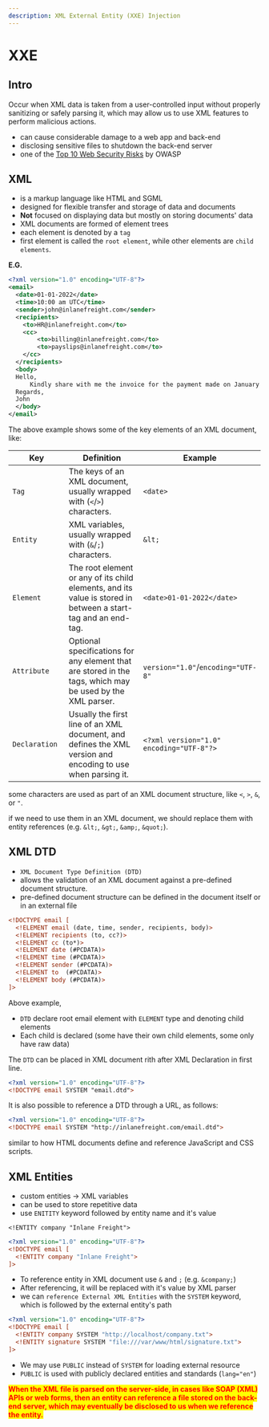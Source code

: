 ```yaml
---
description: XML External Entity (XXE) Injection
---
```


# XXE

## Intro

Occur when XML data is taken from a user-controlled input without properly sanitizing or safely parsing it, which may allow us to use XML features to perform malicious actions.

* can cause considerable damage to a web app and back-end
* disclosing sensitive files to shutdown the back-end server
* one of the [Top 10 Web Security Risks](https://owasp.org/www-project-top-ten/) by OWASP

## XML

* is a markup language like HTML and SGML
* designed for flexible transfer and storage of data and documents
* **Not** focused on displaying data but mostly on storing documents' data
* XML documents are formed of element trees
* each element is denoted by a `tag`
* first element is called the `root element`, while other elements are `child elements`.

**E.G.**

```xml
<?xml version="1.0" encoding="UTF-8"?>
<email>
  <date>01-01-2022</date>
  <time>10:00 am UTC</time>
  <sender>john@inlanefreight.com</sender>
  <recipients>
    <to>HR@inlanefreight.com</to>
    <cc>
        <to>billing@inlanefreight.com</to>
        <to>payslips@inlanefreight.com</to>
    </cc>
  </recipients>
  <body>
  Hello,
      Kindly share with me the invoice for the payment made on January 1, 2022.
  Regards,
  John
  </body> 
</email>
```

The above example shows some of the key elements of an XML document, like:

<table><thead><tr><th width="162.33333333333331">Key</th><th width="410">Definition</th><th>Example</th></tr></thead><tbody><tr><td><code>Tag</code></td><td>The keys of an XML document, usually wrapped with (<code>&#x3C;</code>/<code>></code>) characters.</td><td><code>&#x3C;date></code></td></tr><tr><td><code>Entity</code></td><td>XML variables, usually wrapped with (<code>&#x26;</code>/<code>;</code>) characters.</td><td><code>&#x26;lt;</code></td></tr><tr><td><code>Element</code></td><td>The root element or any of its child elements, and its value is stored in between a start-tag and an end-tag.</td><td><code>&#x3C;date>01-01-2022&#x3C;/date></code></td></tr><tr><td><code>Attribute</code></td><td>Optional specifications for any element that are stored in the tags, which may be used by the XML parser.</td><td><code>version="1.0"</code>/<code>encoding="UTF-8"</code></td></tr><tr><td><code>Declaration</code></td><td>Usually the first line of an XML document, and defines the XML version and encoding to use when parsing it.</td><td><code>&#x3C;?xml version="1.0" encoding="UTF-8"?></code></td></tr></tbody></table>

some characters are used as part of an XML document structure, like `<`, `>`, `&`, or `"`.

if we need to use them in an XML document, we should replace them with entity references (e.g. `&lt;`, `&gt;`, `&amp;`, `&quot;`).

## XML DTD

* `XML Document Type Definition (DTD)`
* allows the validation of an XML document against a pre-defined document structure.
* pre-defined document structure can be defined in the document itself or in an external file

```xml
<!DOCTYPE email [
  <!ELEMENT email (date, time, sender, recipients, body)>
  <!ELEMENT recipients (to, cc?)>
  <!ELEMENT cc (to*)>
  <!ELEMENT date (#PCDATA)>
  <!ELEMENT time (#PCDATA)>
  <!ELEMENT sender (#PCDATA)>
  <!ELEMENT to  (#PCDATA)>
  <!ELEMENT body (#PCDATA)>
]>
```

Above example,&#x20;

* `DTD` declare root email element with `ELEMENT` type and denoting child elements
* Each child is declared (some have their own child elements, some only have raw data)

The `DTD` can be placed in XML document rith after XML Declaration in first line.

```xml
<?xml version="1.0" encoding="UTF-8"?>
<!DOCTYPE email SYSTEM "email.dtd">
```

It is also possible to reference a DTD through a URL, as follows:

```xml
<?xml version="1.0" encoding="UTF-8"?>
<!DOCTYPE email SYSTEM "http://inlanefreight.com/email.dtd">
```

similar to how HTML documents define and reference JavaScript and CSS scripts.

## XML Entities

* custom entities -> XML variables
* can be used to store repetitive data
* use `ENITITY` keyword followed by entity name and it's value

```
<!ENTITY company "Inlane Freight">
```

```xml
<?xml version="1.0" encoding="UTF-8"?>
<!DOCTYPE email [
  <!ENTITY company "Inlane Freight">
]>
```

* To reference entity in XML document use `&` and `;` (e.g. `&company;`)
* After referencing, it will be replaced with it's value by XML parser
* we can `reference External XML Entities` with the `SYSTEM` keyword, which is followed by the external entity's path

```xml
<?xml version="1.0" encoding="UTF-8"?>
<!DOCTYPE email [
  <!ENTITY company SYSTEM "http://localhost/company.txt">
  <!ENTITY signature SYSTEM "file:///var/www/html/signature.txt">
]>
```

* We may use `PUBLIC` instead of `SYSTEM` for loading external resource
* `PUBLIC` is used with publicly declared entities and standards (`lang="en"`)

<mark style="color:red;">**When the XML file is parsed on the server-side, in cases like SOAP (XML) APIs or web forms, then an entity can reference a file stored on the back-end server, which may eventually be disclosed to us when we reference the entity.**</mark>
